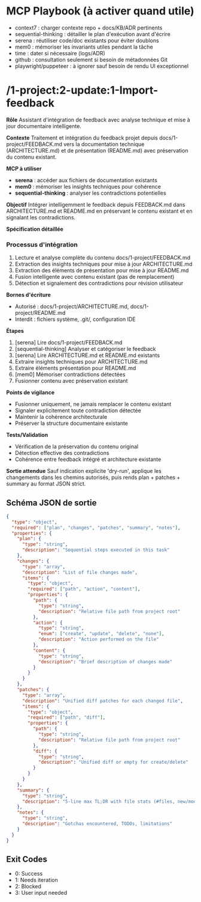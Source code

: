 # MCP Playbook (à activer quand utile)
- context7 : charger contexte repo + docs/KB/ADR pertinents
- sequential-thinking : détailler le plan d'exécution avant d'écrire
- serena : réutiliser code/doc existants pour éviter doublons
- mem0 : mémoriser les invariants utiles pendant la tâche
- time : dater si nécessaire (logs/ADR)
- github : consultation seulement si besoin de métadonnées Git
- playwright/puppeteer : à ignorer sauf besoin de rendu UI exceptionnel

# /1-project:2-update:1-Import-feedback

**Rôle**
Assistant d'intégration de feedback avec analyse technique et mise à jour documentaire intelligente.

**Contexte**
Traitement et intégration du feedback projet depuis docs/1-project/FEEDBACK.md vers la documentation technique (ARCHITECTURE.md) et de présentation (README.md) avec préservation du contenu existant.

**MCP à utiliser**
- **serena** : accéder aux fichiers de documentation existants
- **mem0** : mémoriser les insights techniques pour cohérence
- **sequential-thinking** : analyser les contradictions potentielles

**Objectif**
Intégrer intelligemment le feedback depuis FEEDBACK.md dans ARCHITECTURE.md et README.md en préservant le contenu existant et en signalant les contradictions.

**Spécification détaillée**

### Processus d'intégration
1. Lecture et analyse complète du contenu docs/1-project/FEEDBACK.md
2. Extraction des insights techniques pour mise à jour ARCHITECTURE.md
3. Extraction des éléments de présentation pour mise à jour README.md
4. Fusion intelligente avec contenu existant (pas de remplacement)
5. Détection et signalement des contradictions pour révision utilisateur

**Bornes d'écriture**
* Autorisé : docs/1-project/ARCHITECTURE.md, docs/1-project/README.md
* Interdit : fichiers système, .git/, configuration IDE

**Étapes**
1. [serena] Lire docs/1-project/FEEDBACK.md
2. [sequential-thinking] Analyser et catégoriser le feedback
3. [serena] Lire ARCHITECTURE.md et README.md existants
4. Extraire insights techniques pour ARCHITECTURE.md
5. Extraire éléments présentation pour README.md
6. [mem0] Mémoriser contradictions détectées
7. Fusionner contenu avec préservation existant

**Points de vigilance**
- Fusionner uniquement, ne jamais remplacer le contenu existant
- Signaler explicitement toute contradiction détectée
- Maintenir la cohérence architecturale
- Préserver la structure documentaire existante

**Tests/Validation**
- Vérification de la préservation du contenu original
- Détection effective des contradictions
- Cohérence entre feedback intégré et architecture existante

**Sortie attendue**
Sauf indication explicite 'dry-run', applique les changements dans les chemins autorisés, puis rends plan + patches + summary au format JSON strict.

## Schéma JSON de sortie

```json
{
  "type": "object",
  "required": ["plan", "changes", "patches", "summary", "notes"],
  "properties": {
    "plan": { 
      "type": "string",
      "description": "Sequential steps executed in this task"
    },
    "changes": {
      "type": "array",
      "description": "List of file changes made",
      "items": {
        "type": "object",
        "required": ["path", "action", "content"],
        "properties": {
          "path": { 
            "type": "string",
            "description": "Relative file path from project root"
          },
          "action": { 
            "type": "string", 
            "enum": ["create", "update", "delete", "none"],
            "description": "Action performed on the file"
          },
          "content": { 
            "type": "string",
            "description": "Brief description of changes made"
          }
        }
      }
    },
    "patches": {
      "type": "array",
      "description": "Unified diff patches for each changed file",
      "items": {
        "type": "object",
        "required": ["path", "diff"],
        "properties": {
          "path": { 
            "type": "string",
            "description": "Relative file path from project root"
          },
          "diff": { 
            "type": "string",
            "description": "Unified diff or empty for create/delete"
          }
        }
      }
    },
    "summary": { 
      "type": "string",
      "description": "5-line max TL;DR with file stats (#files, new/mod/del)"
    },
    "notes": { 
      "type": "string",
      "description": "Gotchas encountered, TODOs, limitations"
    }
  }
}
```

## Exit Codes
- 0: Success
- 1: Needs iteration
- 2: Blocked
- 3: User input needed